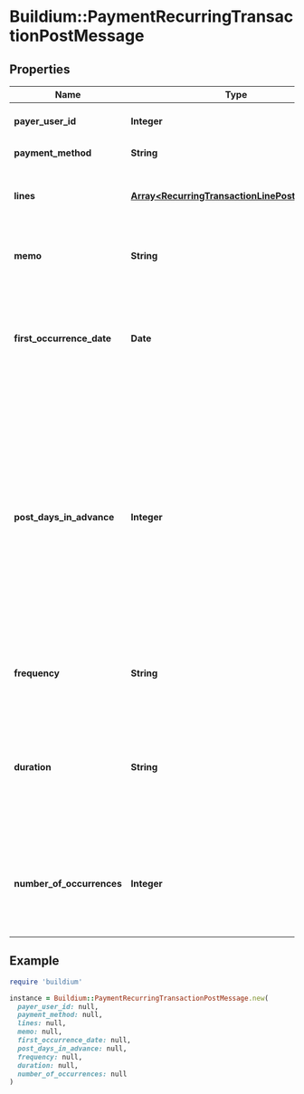 # Buildium::PaymentRecurringTransactionPostMessage

## Properties

| Name | Type | Description | Notes |
| ---- | ---- | ----------- | ----- |
| **payer_user_id** | **Integer** | The unique identifier of the user making the payment. | [optional] |
| **payment_method** | **String** | The payment method for the transaction. |  |
| **lines** | [**Array&lt;RecurringTransactionLinePostMessage&gt;**](RecurringTransactionLinePostMessage.md) | Line items describing how the payment is to be allocated when the payment is processed. | [optional] |
| **memo** | **String** | Memo associated with the recurring payment. This value cannot exceed 65 characters. | [optional] |
| **first_occurrence_date** | **Date** | The date the payment will first be processed. This value along with the &#x60;Frequency&#x60; is also used as the basis for the date set on the transactions in future occurrences. |  |
| **post_days_in_advance** | **Integer** | Specifies the number of days ahead of the transaction date the payment will post on the lease ledger. This setting can be used to add the payment to the ledger ahead of the due date for visibility. For example, if the &#x60;FirstOccurrenceDate&#x60; is set to 8/10/2022 and this value is set to 5 then the charge will added to the ledger on 8/5/2022, but will have transaction date of 8/10/2022. Note, the value must be between 0 to 45 or set to 60, 75 or 90. |  |
| **frequency** | **String** | Specifies the frequency at which the recurring payment will be processed. |  |
| **duration** | **String** | Specifies the period of time/occurrences the recurring payment will be processed. Note, if the &#x60;Frequency&#x60; field is set to &#x60;OneTime&#x60; this field should be set to &#x60;NULL&#x60; as any submitted value will be ignored. | [optional] |
| **number_of_occurrences** | **Integer** | Indicates the number of times the recurring payment should be processed. This value is required if the &#x60;Duration&#x60; field is set to &#x60;SpecificNumber&#x60;. This value can not exceed 100. | [optional] |

## Example

```ruby
require 'buildium'

instance = Buildium::PaymentRecurringTransactionPostMessage.new(
  payer_user_id: null,
  payment_method: null,
  lines: null,
  memo: null,
  first_occurrence_date: null,
  post_days_in_advance: null,
  frequency: null,
  duration: null,
  number_of_occurrences: null
)
```


